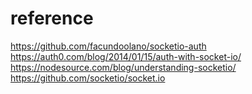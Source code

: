 # reference
https://github.com/facundoolano/socketio-auth
https://auth0.com/blog/2014/01/15/auth-with-socket-io/
https://nodesource.com/blog/understanding-socketio/
https://github.com/socketio/socket.io
